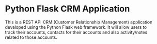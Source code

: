 # Python Flask CRM Application

This is a REST API CRM (Customer Relationship Management) application developed using the Python Flask web framework. It will allow users to track their accounts, contacts for their accounts and also activity/notes related to those accounts.
